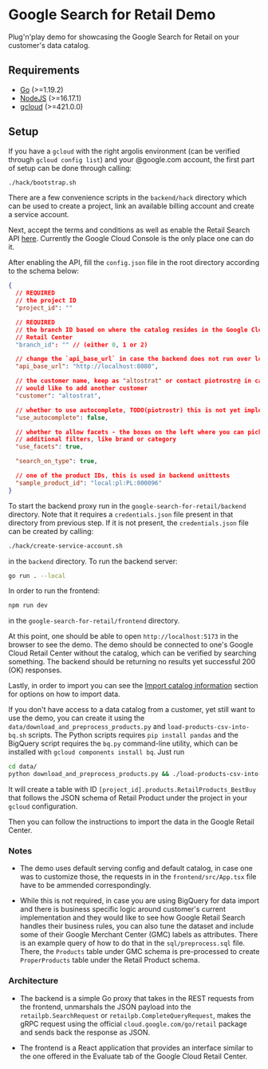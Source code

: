 # Google Search for Retail Demo

Plug'n'play demo for showcasing the Google Search for Retail on your customer's
data catalog.

## Requirements

- [Go](https://go.dev/doc/install) (>=1.19.2)
- [NodeJS](https://nodejs.org/en/) (>=16.17.1)
- [gcloud](https://cloud.google.com/sdk/docs/install) (>=421.0.0)

## Setup

If you have a `gcloud` with the right argolis environment (can be verified
through `gcloud config list`) and your @google.com account, the first part of
setup can be done through calling:

```sh
./hack/bootstrap.sh
```

There are a few convenience scripts in the `backend/hack` directory which can be
used to create a project, link an available billing account and create
a service account.

Next, accept the terms and conditions as well as enable the Retail Search
API [here](https://console.cloud.google.com/ai/retail/start). Currently the
Google Cloud Console is the only place one can do it.

After enabling the API, fill the `config.json` file in the root directory
according to the schema below:

```json
{
  // REQUIRED
  // the project ID
  "project_id": ""

  // REQUIRED
  // the branch ID based on where the catalog resides in the Google Cloud
  // Retail Center
  "branch_id": "" // (either 0, 1 or 2)

  // change the `api_base_url` in case the backend does not run over localhost
  "api_base_url": "http://localhost:8080",

  // the customer name, keep as "altostrat" or contact piotrostr@ in case you
  // would like to add another customer
  "customer": "altostrat",

  // whether to use autocomplete, TODO(piotrostr) this is not yet implemented
  "use_autocomplete": false,

  // whether to allow facets - the boxes on the left where you can pick
  // additional filters, like brand or category
  "use_facets": true,

  "search_on_type": true,

  // one of the product IDs, this is used in backend unittests
  "sample_product_id": "local:pl:PL:000096"
}
```

To start the backend proxy run in the `google-search-for-retail/backend`
directory. Note that it requires a `credentials.json` file present in that
directory from previous step. If it is not present, the `credentials.json` file
can be created by calling:

```sh
./hack/create-service-account.sh
```

in the `backend` directory. To run the backend server:

```sh
go run . --local
```

In order to run the frontend:

```sh
npm run dev
```

in the `google-search-for-retail/frontend` directory.

At this point, one should be able to open `http://localhost:5173` in the
browser to see the demo. The demo should be connected to one's Google Cloud
Retail Center without the catalog, which can be verified by searching
something. The backend should be returning no results yet successful 200 (OK)
responses.

Lastly, in order to import you can see the [Import catalog
information](https://cloud.google.com/retail/docs/upload-catalog#mc) section
for options on how to import data.

If you don't have access to a data catalog from a customer, yet still want to
use the demo, you can create it using the
`data/download_and_preprocess_products.py` and `load-products-csv-into-bq.sh`
scripts. The Python scripts requires `pip install pandas` and the BigQuery
script requires the `bq.py` command-line utility, which can be installed with
`gcloud components install bq`. Just run

```sh
cd data/
python download_and_preprocess_products.py && ./load-products-csv-into-bq.sh
```

It will create a table with ID `[project_id].products.RetailProducts_BestBuy`
that follows the JSON schema of Retail Product under the project in your
`gcloud` configuration.

Then you can follow the instructions to import the data in the Google Retail Center.

### Notes

- The demo uses default serving config and default catalog, in case one was to
  customize those, the requests in in the `frontend/src/App.tsx` file have to
  be ammended correspondingly.

- While this is not required, in case you are using BigQuery for data import
  and there is business specific logic around customer's current implementation
  and they would like to see how Google Retail Search handles their business
  rules, you can also tune the dataset and include some of their Google
  Merchant Center (GMC) labels as attributes. There is an example query of how
  to do that in the `sql/preprocess.sql` file. There, the `Products` table
  under GMC schema is pre-processed to create `ProperProducts` table under the
  Retail Product schema.

### Architecture

- The backend is a simple Go proxy that takes in the REST requests from the
  frontend, unmarshals the JSON payload into the `retailpb.SearchRequest` or
  `retailpb.CompleteQueryRequest`, makes the gRPC request using the official
  `cloud.google.com/go/retail` package and sends back the response as JSON.

- The frontend is a React application that provides an interface similar to the
  one offered in the Evaluate tab of the Google Cloud Retail Center.
